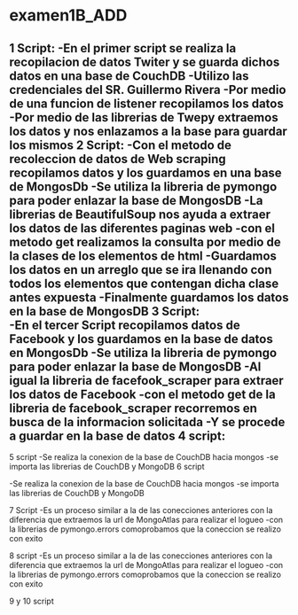 # examen1B_ADD

1 Script: 
-En el primer script se realiza la recopilacion de datos Twiter y se guarda dichos datos en una base de CouchDB
-Utilizo las credenciales del SR. Guillermo Rivera
-Por medio de una funcion de listener recopilamos los datos
-Por medio de las librerias de Twepy extraemos los datos y nos enlazamos a la base para guardar los mismos
2 Script: 
-Con el metodo de recoleccion de datos de Web scraping recopilamos datos y los guardamos en una base de MongosDb
-Se utiliza la libreria de pymongo para poder enlazar la base de MongosDB
-La librerias de BeautifulSoup nos ayuda a extraer los datos de las diferentes paginas web 
-con el metodo get realizamos la consulta por medio de la clases de los elementos de html
-Guardamos los datos en un arreglo que se ira llenando con todos los elementos que contengan dicha clase antes expuesta 
-Finalmente guardamos los datos en la base de MongosDB
3 Script:  
-En el tercer Script recopilamos datos de Facebook y los guardamos en la base de datos en MongosDb
-Se utiliza la libreria de pymongo para poder enlazar la base de MongosDB
-Al igual la libreria de facefook_scraper para extraer los datos de Facebook
-con el metodo get de la libreria de facebook_scraper recorremos en busca de la informacion solicitada
-Y se procede a guardar en la base de datos
4 script:
-

5 script
-Se realiza la conexion de la base de CouchDB hacia mongos
-se importa las librerias de CouchDB y MongoDB
6 script

-Se realiza la conexion de la base de CouchDB hacia mongos
-se importa las librerias de CouchDB y MongoDB

7 Script
-Es un proceso similar a la de las conecciones anteriores con la diferencia que extraemos la url de MongoAtlas para realizar el logueo
-con la librerias de pymongo.errors comoprobamos que la coneccion se realizo con exito

8 script
-Es un proceso similar a la de las conecciones anteriores con la diferencia que extraemos la url de MongoAtlas para realizar el logueo
-con la librerias de pymongo.errors comoprobamos que la coneccion se realizo con exito

9 y 10 script 
